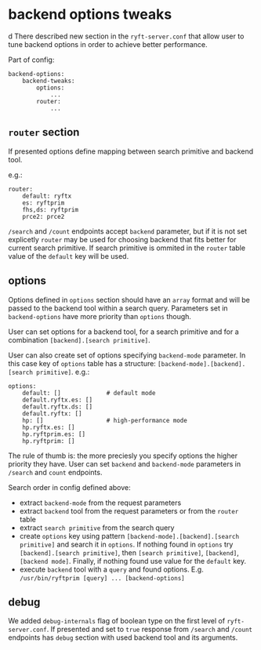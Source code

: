 # backend options tweaks
d
There described new section in the `ryft-server.conf` that allow user to tune backend options in order to achieve better performance.

Part of config:
```{.yaml}
backend-options:
    backend-tweaks:
        options:
            ...
        router:
            ...
```

## `router` section

If presented options define mapping between search primitive and backend tool.

e.g.:
```{.yaml}
router:
    default: ryftx
    es: ryftprim
    fhs,ds: ryftprim
    prce2: prce2
```

`/search` and `/count` endpoints accept `backend` parameter, but if it is not set explicetly `router` may be used for choosing backend that fits better for current search primitive. If search primitive is ommited in the `router` table value of the `default` key will be used. 

## options

Options defined in `options` section should have an `array` format and will be passed to the backend tool within a search query. 
Parameters set in `backend-options` have more priority than `options` though.

User can set options for a backend tool, for a search primitive and for a combination `[backend].[search primitive]`. 

User can also create set of options specifying `backend-mode` parameter. In this case key of `options` table has a structure: `[backend-mode].[backend].[search primitive]`. 
e.g.:
```{.yaml}
options:
    default: []             # default mode
    default.ryftx.es: []
    default.ryftx.ds: []
    default.ryftx: []
    hp: []                  # high-performance mode
    hp.ryftx.es: []  
    hp.ryftprim.es: []
    hp.ryftprim: []
```
The rule of thumb is: the more preciesly you specify options the higher priority they have.
User can set `backend` and `backend-mode` parameters in `/search` and `count` endpoints.

Search order in config defined above:
- extract `backend-mode` from the request parameters
- extract `backend` tool from the request parameters or from the `router` table
- extract `search primitive` from the search query
- create `options` key using pattern `[backend-mode].[backend].[search primitive]` and search it in `options`. 
If nothing found in `options` try `[backend].[search primitive]`, then `[search primitive]`, `[backend]`, `[backend mode]`. Finally, if nothing found use value for the `default` key.
- execute `backend` tool with a `query` and found options. E.g. `/usr/bin/ryftprim [query] ... [backend-options]`

## debug

We added `debug-internals` flag of boolean type on the first level of `ryft-server.conf`. 
If presented and set to `true` response from `/search` and `/count` endpoints has `debug` section with used backend tool and its arguments.